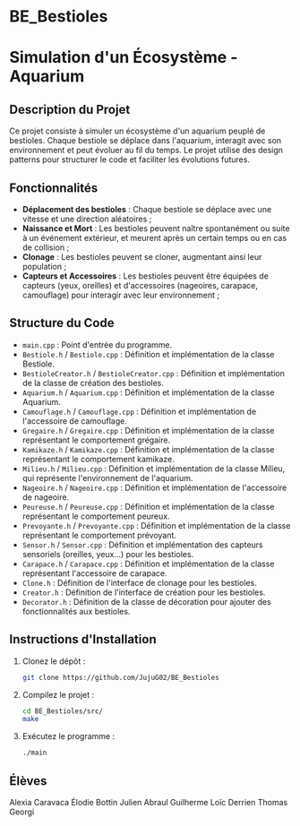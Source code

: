 # BE_Bestioles

# Simulation d'un Écosystème - Aquarium

## Description du Projet
Ce projet consiste à simuler un écosystème d'un aquarium peuplé de bestioles. Chaque bestiole se déplace dans l'aquarium, interagit avec son environnement et peut évoluer au fil du temps. Le projet utilise des design patterns pour structurer le code et faciliter les évolutions futures.

## Fonctionnalités
- **Déplacement des bestioles** : Chaque bestiole se déplace avec une vitesse et une direction aléatoires ;
- **Naissance et Mort** : Les bestioles peuvent naître spontanément ou suite à un événement extérieur, et meurent après un certain temps ou en cas de collision ;
- **Clonage** : Les bestioles peuvent se cloner, augmentant ainsi leur population ;
- **Capteurs et Accessoires** : Les bestioles peuvent être équipées de capteurs (yeux, oreilles) et d'accessoires (nageoires, carapace, camouflage) pour interagir avec leur environnement ;

## Structure du Code

- `main.cpp` : Point d'entrée du programme.
- `Bestiole.h` / `Bestiole.cpp` : Définition et implémentation de la classe Bestiole.
- `BestioleCreator.h` / `BestioleCreator.cpp` : Définition et implémentation de la classe de création des bestioles.
- `Aquarium.h` / `Aquarium.cpp` : Définition et implémentation de la classe Aquarium.
- `Camouflage.h` / `Camouflage.cpp` : Définition et implémentation de l'accessoire de camouflage.
- `Gregaire.h` / `Gregaire.cpp` : Définition et implémentation de la classe représentant le comportement grégaire.
- `Kamikaze.h` / `Kamikaze.cpp` : Définition et implémentation de la classe représentant le comportement kamikaze.
- `Milieu.h` / `Milieu.cpp` : Définition et implémentation de la classe Milieu, qui représente l'environnement de l'aquarium.
- `Nageoire.h` / `Nageoire.cpp` : Définition et implémentation de l'accessoire de nageoire.
- `Peureuse.h` / `Peureuse.cpp` : Définition et implémentation de la classe représentant le comportement peureux.
- `Prevoyante.h` / `Prevoyante.cpp` : Définition et implémentation de la classe représentant le comportement prévoyant.
- `Sensor.h` / `Sensor.cpp` : Définition et implémentation des capteurs sensoriels (oreilles, yeux...) pour les bestioles.
- `Carapace.h` / `Carapace.cpp` : Définition et implémentation de la classe représentant l'accessoire de carapace.
- `Clone.h` : Définition de l'interface de clonage pour les bestioles.
- `Creator.h` : Définition de l'interface de création pour les bestioles.
- `Decorator.h` : Définition de la classe de décoration pour ajouter des fonctionnalités aux bestioles.

## Instructions d'Installation
1. Clonez le dépôt :
   ```bash
   git clone https://github.com/JujuG02/BE_Bestioles

2. Compilez le projet :
   ```bash
   cd BE_Bestioles/src/
   make

3. Exécutez le programme :
   ```bash
   ./main

## Élèves

Alexia Caravaca
Élodie Bottin
Julien Abraul Guilherme
Loïc Derrien
Thomas Georgi


